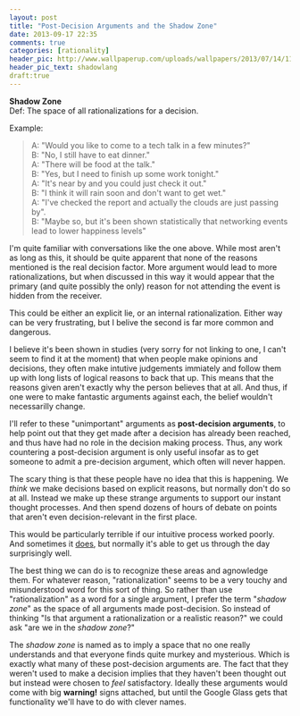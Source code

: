 ```yaml
---
layout: post
title: "Post-Decision Arguments and the Shadow Zone"
date: 2013-09-17 22:35
comments: true
categories: [rationality]
header_pic: http://www.wallpaperup.com/uploads/wallpapers/2013/07/14/118275/81de0b67fe7b40d87abbf5f01410ca8a.jpg
header_pic_text: shadowlang
draft:true
---
```


**Shadow Zone**  
Def: The space of all rationalizations for a decision.

Example:  

> A: "Would you like to come to a tech talk in a few minutes?"  
B: "No, I still have to eat dinner."  
A: "There will be food at the talk."  
B: "Yes, but I need to finish up some work tonight."  
A: "It's near by and you could just check it out."  
B: "I think it will rain soon and don't want to get wet."  
A: "I've checked the report and actually the clouds are just passing by".  
B: "Maybe so, but it's been shown statistically that networking events lead to lower happiness levels"

I'm quite familiar with conversations like the one above.  While most aren't as long as this, it should be quite apparent that none of the reasons mentioned is the real decision factor.  More argument would lead to more rationalizations, but when discussed in this way it would appear that the primary (and quite possibly the only) reason for not attending the event is hidden from the receiver.  

This could be either an explicit lie, or an internal rationalization.  Either way can be very frustrating, but I belive the second is far more common and dangerous.

I believe it's been shown in studies (very sorry for not linking to one, I can't seem to find it at the moment) that when people make opinions and decisions, they often make intutive judgements immiately and follow them up with long lists of logical reasons to back that up.  This means that the reasons given aren't exactly why the person believes that at all.  And thus, if one were to make fantastic arguments against each, the belief wouldn't necessarilly change. 

I'll refer to these "unimportant" arguments as **post-decision arguments**, to help point out that they get made after a decision has already been reached, and thus have had no role in the decision making process.  Thus, any work countering a post-decision argument is only useful insofar as to get someone to admit a pre-decision argument, which often will never happen.

The scary thing is that these people have no idea that this is happening.  We *think* we make decisions based on explicit reasons, but normally don't do so at all.  Instead we make up these strange arguments to support our instant thought processes.  And then spend dozens of hours of debate on points that aren't even decision-relevant in the first place.

This would be particularly terrible if our intuitive process worked poorly.  And sometimes it [does](http://en.wikipedia.org/wiki/Cognitive_bias), but normally it's able to get us through the day surprisingly well.    

The best thing we can do is to recognize these areas and agnowledge them.  For whatever reason, "rationalization" seems to be a very touchy and misunderstood word for this sort of thing.  So rather than use "rationalization" as a word for a single argument, I prefer the term "*shadow zone*" as the space of all arguments made post-decision.  So instead of thinking "Is that argument a rationalization or a realistic reason?" we could ask "are we in the *shadow zone*?"

The *shadow zone* is named as to imply a space that no one really understands and that everyone finds quite murkey and mysterious.  Which is exactly what many of these post-decision arguments are.  The fact that they weren't used to make a decision implies that they haven't been thought out but instead were chosen to *feel* satisfactory.  Ideally these arguments would come with big **warning!** signs attached, but until the Google Glass gets that functionality we'll have to do with clever names.  



